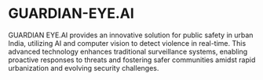 # GUARDIAN-EYE.AI
GUARDIAN EYE.AI provides an innovative solution for public safety in urban India, utilizing AI and computer vision to detect violence in real-time. This advanced technology enhances traditional surveillance systems, enabling proactive responses to threats and fostering safer communities amidst rapid urbanization and evolving security challenges.
